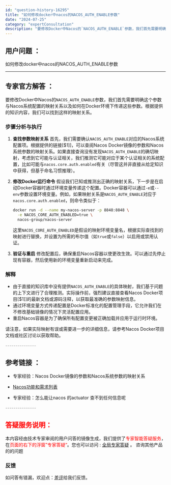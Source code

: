 ```yaml
---
id: "question-history-16295"
title: "如何修改docker中nacos的NACOS_AUTH_ENABLE参数"
date: "2024-07-25"
category: "expertConsultation"
description: "要修改Docker中Nacos的`NACOS_AUTH_ENABLE`参数，我们首先需要明确这个参数与Nacos系统配置的映射关系以及如何在Docker环境下传递这些参数。根据提供的知识内容，我们可以找到这样的映射关系。### 步骤分析与执行1. **查找参数映射关系**   首先，我们需要确认`N"
---
```


## 用户问题 ： 
 如何修改docker中nacos的NACOS_AUTH_ENABLE参数  

---------------
## 专家官方解答 ：

要修改Docker中Nacos的`NACOS_AUTH_ENABLE`参数，我们首先需要明确这个参数与Nacos系统配置的映射关系以及如何在Docker环境下传递这些参数。根据提供的知识内容，我们可以找到这样的映射关系。

### 步骤分析与执行

1. **查找参数映射关系**
   首先，我们需要确认`NACOS_AUTH_ENABLE`对应的Nacos系统配置项。根据提供的链接[$1]]，可以查阅Nacos Docker镜像的参数和Nacos系统参数的映射关系。如果直接查询没有发现`NACOS_AUTH_ENABLE`的确切映射，考虑到它可能与认证相关，我们推测它可能对应于某个认证相关的系统配置，比如可能与`nacos.core.auth.enabled`有关（尽管这并非直接从给定知识中获得，但基于命名习惯推理）。

2. **修改Docker运行命令**
   假设我们已知或推测出正确的映射关系，下一步是在启动Docker容器时通过环境变量传递这个配置。Docker容器可以通过`-e`或`--env`参数设置环境变量。例如，如果映射关系是`NACOS_AUTH_ENABLE`对应于`nacos.core.auth.enabled`，则命令类似于：
   ```bash
   docker run -d --name my-nacos-server -p 8848:8848 \
     -e NACOS_CORE_AUTH_ENABLED=true \
     nacos-group/nacos-server
   ```
   这里`NACOS_CORE_AUTH_ENABLED`是假设的映射环境变量名，根据实际查找到的映射进行替换，并设置为所需的布尔值（如`true`或`false`）以启用或禁用认证。

3. **验证与重启**
   修改配置后，确保重启Nacos容器以使更改生效。可以通过先停止现有容器，然后使用新的环境变量重新启动来完成。

### 解释
- 由于直接的知识库中没有提供`NACOS_AUTH_ENABLE`的具体映射，我们基于问题的上下文进行了合理推测。实际操作前，强烈建议直接查看Nacos Docker项目[$1]]的最新文档或源码注释，以获取最准确的参数映射信息。
- 通过环境变量方式传递配置是Docker标准化的配置管理手段，它允许我们在不修改基础镜像的情况下灵活配置应用。
- 重启Nacos容器是为了确保所有配置变更被正确加载并应用于运行时环境。

请注意，如果实际映射有误或需要进一步的详细信息，请参考Nacos Docker项目文档或社区讨论以获取帮助。


<font color="#949494">---------------</font> 


## 参考链接 ：

* 专家经验：Nacos Docker镜像的参数和Nacos系统参数的映射关系 
 
 * [Nacos功能和需求列表](https://nacos.io/docs/latest/archive/feature-list)
 
 * 专家经验：怎么能让nacos 的actuator 查不到任何信息呢 


 <font color="#949494">---------------</font> 
 


## <font color="#FF0000">答疑服务说明：</font> 

本内容经由技术专家审阅的用户问答的镜像生成，我们提供了<font color="#FF0000">专家智能答疑服务</font>，在<font color="#FF0000">页面的右下的浮窗”专家答疑“</font>。您也可以访问 : [全局专家答疑](https://answer.opensource.alibaba.com/docs/intro) 。 咨询其他产品的的问题

### 反馈
如问答有错漏，欢迎点：[差评](https://ai.nacos.io/user/feedbackByEnhancerGradePOJOID?enhancerGradePOJOId=16308)给我们反馈。
